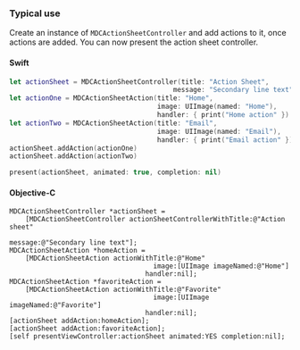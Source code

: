 ### Typical use

Create an instance of `MDCActionSheetController` and add actions to it, once actions are added. You can now 
present the action sheet controller.

<!--<div class="material-code-render" markdown="1">-->
#### Swift
```swift
let actionSheet = MDCActionSheetController(title: "Action Sheet", 
                                         message: "Secondary line text")
let actionOne = MDCActionSheetAction(title: "Home", 
                                     image: UIImage(named: "Home"), 
                                     handler: { print("Home action" })
let actionTwo = MDCActionSheetAction(title: "Email", 
                                     image: UIImage(named: "Email"), 
                                     handler: { print("Email action" })
actionSheet.addAction(actionOne)
actionSheet.addAction(actionTwo)

present(actionSheet, animated: true, completion: nil)
```

#### Objective-C

```objc
MDCActionSheetController *actionSheet =
    [MDCActionSheetController actionSheetControllerWithTitle:@"Action sheet"
                                                     message:@"Secondary line text"];
MDCActionSheetAction *homeAction = 
    [MDCActionSheetAction actionWithTitle:@"Home"
                                    image:[UIImage imageNamed:@"Home"]
                                  handler:nil];
MDCActionSheetAction *favoriteAction =
    [MDCActionSheetAction actionWithTitle:@"Favorite"
                                    image:[UIImage imageNamed:@"Favorite"]
                                  handler:nil];
[actionSheet addAction:homeAction];
[actionSheet addAction:favoriteAction];
[self presentViewController:actionSheet animated:YES completion:nil];
```
<!--</div>-->

